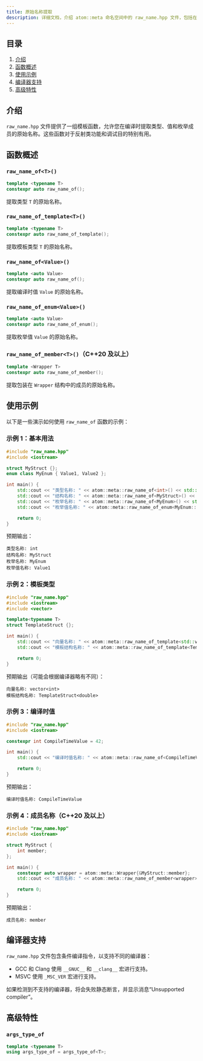 ```yaml
---
title: 原始名称提取
description: 详细文档，介绍 atom::meta 命名空间中的 raw_name.hpp 文件，包括在编译时提取类型、值和枚举成员的原始名称的函数，以及使用示例和编译器支持细节。 
---
```


## 目录

1. [介绍](#介绍)
2. [函数概述](#函数概述)
3. [使用示例](#使用示例)
4. [编译器支持](#编译器支持)
5. [高级特性](#高级特性)

## 介绍

`raw_name.hpp` 文件提供了一组模板函数，允许您在编译时提取类型、值和枚举成员的原始名称。这些函数对于反射类功能和调试目的特别有用。

## 函数概述

### `raw_name_of<T>()`

```cpp
template <typename T>
constexpr auto raw_name_of();
```

提取类型 `T` 的原始名称。

### `raw_name_of_template<T>()`

```cpp
template <typename T>
constexpr auto raw_name_of_template();
```

提取模板类型 `T` 的原始名称。

### `raw_name_of<Value>()`

```cpp
template <auto Value>
constexpr auto raw_name_of();
```

提取编译时值 `Value` 的原始名称。

### `raw_name_of_enum<Value>()`

```cpp
template <auto Value>
constexpr auto raw_name_of_enum();
```

提取枚举值 `Value` 的原始名称。

### `raw_name_of_member<T>()`（C++20 及以上）

```cpp
template <Wrapper T>
constexpr auto raw_name_of_member();
```

提取包装在 `Wrapper` 结构中的成员的原始名称。

## 使用示例

以下是一些演示如何使用 `raw_name_of` 函数的示例：

### 示例 1：基本用法

```cpp
#include "raw_name.hpp"
#include <iostream>

struct MyStruct {};
enum class MyEnum { Value1, Value2 };

int main() {
    std::cout << "类型名称: " << atom::meta::raw_name_of<int>() << std::endl;
    std::cout << "结构名称: " << atom::meta::raw_name_of<MyStruct>() << std::endl;
    std::cout << "枚举名称: " << atom::meta::raw_name_of<MyEnum>() << std::endl;
    std::cout << "枚举值名称: " << atom::meta::raw_name_of_enum<MyEnum::Value1>() << std::endl;

    return 0;
}
```

预期输出：

```
类型名称: int
结构名称: MyStruct
枚举名称: MyEnum
枚举值名称: Value1
```

### 示例 2：模板类型

```cpp
#include "raw_name.hpp"
#include <iostream>
#include <vector>

template<typename T>
struct TemplateStruct {};

int main() {
    std::cout << "向量名称: " << atom::meta::raw_name_of_template<std::vector<int>>() << std::endl;
    std::cout << "模板结构名称: " << atom::meta::raw_name_of_template<TemplateStruct<double>>() << std::endl;

    return 0;
}
```

预期输出（可能会根据编译器略有不同）：

```
向量名称: vector<int>
模板结构名称: TemplateStruct<double>
```

### 示例 3：编译时值

```cpp
#include "raw_name.hpp"
#include <iostream>

constexpr int CompileTimeValue = 42;

int main() {
    std::cout << "编译时值名称: " << atom::meta::raw_name_of<CompileTimeValue>() << std::endl;

    return 0;
}
```

预期输出：

```
编译时值名称: CompileTimeValue
```

### 示例 4：成员名称（C++20 及以上）

```cpp
#include "raw_name.hpp"
#include <iostream>

struct MyStruct {
    int member;
};

int main() {
    constexpr auto wrapper = atom::meta::Wrapper{&MyStruct::member};
    std::cout << "成员名称: " << atom::meta::raw_name_of_member<wrapper>() << std::endl;

    return 0;
}
```

预期输出：

```
成员名称: member
```

## 编译器支持

`raw_name.hpp` 文件包含条件编译指令，以支持不同的编译器：

- GCC 和 Clang 使用 `__GNUC__` 和 `__clang__` 宏进行支持。
- MSVC 使用 `_MSC_VER` 宏进行支持。

如果检测到不支持的编译器，将会失败静态断言，并显示消息“Unsupported compiler”。

## 高级特性

### `args_type_of`

```cpp
template <typename T>
using args_type_of = args_type_of<T>;
```
